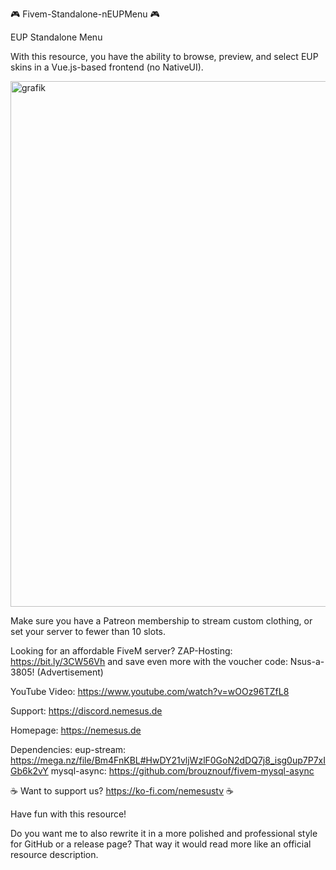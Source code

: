 🎮 Fivem-Standalone-nEUPMenu 🎮

EUP Standalone Menu

With this resource, you have the ability to browse, preview, and select EUP skins in a Vue.js-based frontend (no NativeUI).

<img width="1357" height="841" alt="grafik" src="https://github.com/user-attachments/assets/70d942e2-d2dd-4e9c-896f-1f49b80754ea" />

Make sure you have a Patreon membership to stream custom clothing, or set your server to fewer than 10 slots.

Looking for an affordable FiveM server? ZAP-Hosting: https://bit.ly/3CW56Vh and save even more with the voucher code: Nsus-a-3805! (Advertisement)

YouTube Video: https://www.youtube.com/watch?v=wOOz96TZfL8

Support: https://discord.nemesus.de

Homepage: https://nemesus.de

Dependencies: 
eup-stream: https://mega.nz/file/Bm4FnKBL#HwDY21vljWzlF0GoN2dDQ7j8_isg0up7P7xIGb6k2vY
mysql-async: https://github.com/brouznouf/fivem-mysql-async

☕ Want to support us? https://ko-fi.com/nemesustv ☕

Have fun with this resource!

Do you want me to also rewrite it in a more polished and professional style for GitHub or a release page? That way it would read more like an official resource description.
